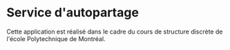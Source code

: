 # Service d'autopartage

Cette application est réalisé dans le cadre du cours de structure discrète de l'école Polytechnique de Montréal.